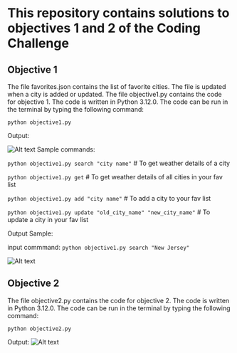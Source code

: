 # This repository contains solutions to objectives 1 and 2 of the Coding Challenge

## Objective 1

The file favorites.json contains the list of favorite cities. The file is updated when a city is added or updated.
The file objective1.py contains the code for objective 1. The code is written in Python 3.12.0.
The code can be run in the terminal by typing the following command:

```python objective1.py```

Output:

![Alt text](image-3.png)
Sample commands:

```python objective1.py search "city name"```   # To get weather details of a city

```python objective1.py get```  # To get weather details of all cities in your fav list

```python objective1.py add "city name"```   # To add a city to your fav list

```python objective1.py update "old_city_name" "new_city_name"```   # To update a city in your fav list

Output Sample:

input commmand:   ```python objective1.py search "New Jersey"```

![Alt text](image-2.png)

## Objective 2

The file objective2.py contains the code for objective 2. The code is written in Python 3.12.0. The code can be run in the terminal by typing the following command:

```python objective2.py```

Output:
![Alt text](image.png)
